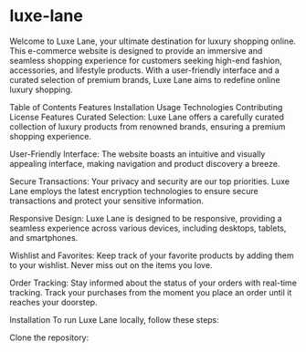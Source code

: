 # luxe-lane
Welcome to Luxe Lane, your ultimate destination for luxury shopping online. This e-commerce website is designed to provide an immersive and seamless shopping experience for customers seeking high-end fashion, accessories, and lifestyle products. With a user-friendly interface and a curated selection of premium brands, Luxe Lane aims to redefine online luxury shopping.

Table of Contents
Features
Installation
Usage
Technologies
Contributing
License
Features
Curated Selection: Luxe Lane offers a carefully curated collection of luxury products from renowned brands, ensuring a premium shopping experience.

User-Friendly Interface: The website boasts an intuitive and visually appealing interface, making navigation and product discovery a breeze.

Secure Transactions: Your privacy and security are our top priorities. Luxe Lane employs the latest encryption technologies to ensure secure transactions and protect your sensitive information.

Responsive Design: Luxe Lane is designed to be responsive, providing a seamless experience across various devices, including desktops, tablets, and smartphones.

Wishlist and Favorites: Keep track of your favorite products by adding them to your wishlist. Never miss out on the items you love.

Order Tracking: Stay informed about the status of your orders with real-time tracking. Track your purchases from the moment you place an order until it reaches your doorstep.

Installation
To run Luxe Lane locally, follow these steps:

Clone the repository:
```bash 
